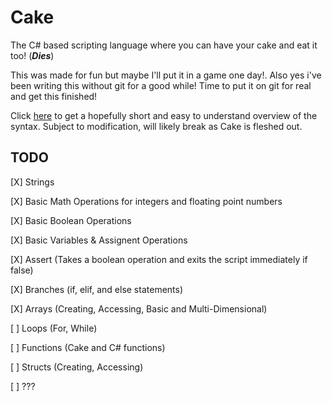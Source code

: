 **Cake**
===========

The C# based scripting language where you can have your cake and eat it too! (***Dies***)

This was made for fun but maybe I'll put it in a game one day!. Also yes i've been writing this
without git for a good while! Time to put it on git for real and get this finished!

Click [here](SYNTAX.md) to get a hopefully short and easy to understand overview of 
the syntax. Subject to modification, will likely break as Cake is fleshed out.

TODO
----

[X] Strings

[X] Basic Math Operations for integers and floating point numbers

[X] Basic Boolean Operations

[X] Basic Variables & Assignent Operations

[X] Assert (Takes a boolean operation and exits the script immediately if false)

[X] Branches (if, elif, and else statements)

[X] Arrays (Creating, Accessing, Basic and Multi-Dimensional)

[ ] Loops (For, While)

[ ] Functions (Cake and C# functions)

[ ] Structs (Creating, Accessing)

[ ] ???
